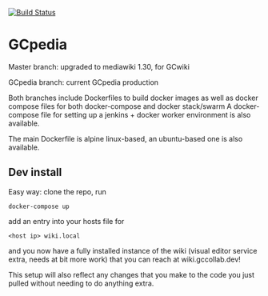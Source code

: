 [![Build Status](https://travis-ci.org/gctools-outilsgc/gcpedia.svg?branch=master)](https://travis-ci.org/gctools-outilsgc/gcpedia)

# GCpedia

Master branch: upgraded to mediawiki 1.30, for GCwiki

GCpedia branch: current GCpedia production

Both branches include Dockerfiles to build docker images as well as docker compose files for both docker-compose and docker stack/swarm
A docker-compose file for setting up a jenkins + docker worker environment is also available.

The main Dockerfile is alpine linux-based, an ubuntu-based one is also available.

## Dev install
Easy way: 
clone the repo, 
run
```
docker-compose up
```
add an entry into your hosts file for
```
<host ip> wiki.local
```

and you now have a fully installed instance of the wiki (visual editor service extra, needs at bit more work) that you can reach at wiki.gccollab.dev! 

This setup will also reflect any changes that you make to the code you just pulled without needing to do anything extra.
